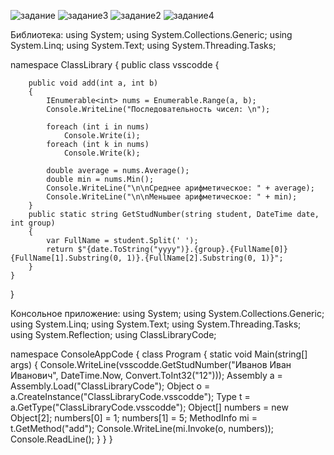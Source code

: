 ![задание](https://user-images.githubusercontent.com/67784048/157656593-4922919e-5bd6-4895-b355-86fec51d924f.png)
![задание3](https://user-images.githubusercontent.com/67784048/157656657-2ac8e90c-0360-4147-aefb-f037cd73f3cd.png)
![задание2](https://user-images.githubusercontent.com/67784048/157663317-30bce5b0-caf6-4cec-bfcc-483ae210e439.png)
![задание4](https://user-images.githubusercontent.com/67784048/157663350-ad23a173-7668-49cc-bff4-718a901136f7.png)


Библиотека: using System;
using System.Collections.Generic;
using System.Linq;
using System.Text;
using System.Threading.Tasks;

namespace ClassLibrary
{
    public class vsscodde
    {
     
        public void add(int a, int b)
        {
            IEnumerable<int> nums = Enumerable.Range(a, b);
            Console.WriteLine("Последовательность чисел: \n");

            foreach (int i in nums)
                Console.Write(i);
            foreach (int k in nums)
                Console.Write(k);

            double average = nums.Average();
            double min = nums.Min();
            Console.WriteLine("\n\nСреднее арифметическое: " + average);
            Console.WriteLine("\n\nМеньшее арифметическое: " + min);
        }
        public static string GetStudNumber(string student, DateTime date, int group)
        {
            var FullName = student.Split(' ');
            return $"{date.ToString("yyyy")}.{group}.{FullName[0]} {FullName[1].Substring(0, 1)}.{FullName[2].Substring(0, 1)}";
        }
    }
}

Консольное приложение: using System;
using System.Collections.Generic;
using System.Linq;
using System.Text;
using System.Threading.Tasks;
using System.Reflection;
using ClassLibraryCode;

namespace ConsoleAppCode
{
    class Program
    {
        static void Main(string[] args)
        {
            Console.WriteLine(vsscodde.GetStudNumber("Иванов Иван Иванович", DateTime.Now, Convert.ToInt32("12")));
            Assembly a = Assembly.Load("ClassLibraryCode");
            Object o = a.CreateInstance("ClassLibraryCode.vsscodde"); 
            Type t = a.GetType("ClassLibraryCode.vsscodde");
            Object[] numbers = new Object[2];
            numbers[0] = 1;
            numbers[1] = 5;
            MethodInfo mi = t.GetMethod("add");
            Console.WriteLine(mi.Invoke(o, numbers));
            Console.ReadLine();
        }
    }
}

   
